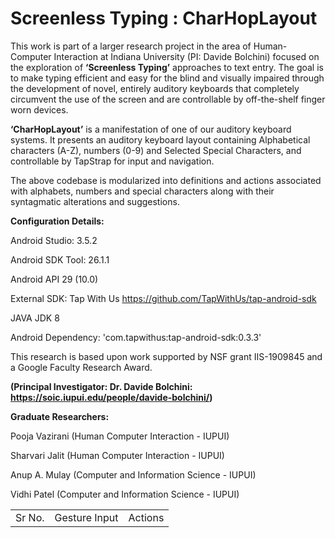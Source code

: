 <h1> Screenless Typing : CharHopLayout</h1>

This work is part of a larger research project in the area of Human-Computer Interaction at Indiana University (PI: Davide Bolchini) focused on the exploration of <b>‘Screenless Typing’</b> approaches to text entry. The goal is to make typing efficient and easy for the blind and visually impaired through the development of novel, entirely auditory keyboards that completely circumvent the use of the screen and are controllable by off-the-shelf finger worn devices. 

<b>‘CharHopLayout’</b> is a manifestation of one of our auditory keyboard systems. It presents an auditory keyboard layout containing Alphabetical characters (A-Z), numbers (0-9) and Selected Special Characters, and controllable by TapStrap for input and navigation.  

The above codebase is modularized into definitions and actions associated with alphabets, numbers and special characters along with their syntagmatic alterations and suggestions. 

 

<b>Configuration Details:</b>  

Android Studio: 3.5.2 

Android SDK Tool: 26.1.1  

Android API 29 (10.0) 

External SDK: Tap With Us https://github.com/TapWithUs/tap-android-sdk  

JAVA JDK 8  

Android Dependency: 'com.tapwithus:tap-android-sdk:0.3.3' 

 

This research is based upon work supported by NSF grant IIS-1909845 and a Google Faculty Research Award. 

<b>(Principal Investigator: Dr. Davide Bolchini: https://soic.iupui.edu/people/davide-bolchini/) 

Graduate Researchers:</b> 

 Pooja Vazirani (Human Computer Interaction - IUPUI) 

Sharvari Jalit (Human Computer Interaction - IUPUI) 

Anup A. Mulay (Computer and Information Science - IUPUI) 

Vidhi Patel (Computer and Information Science - IUPUI) 

<table>
 <tr>
  <td>Sr No.</td>
  <td>Gesture Input</td>
  <td>Actions</td>
  </tr>
 </table>
